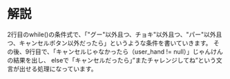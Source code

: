 # 解説
2行目のwhile()の条件式で、「"グー"以外且つ、チョキ"以外且つ、"パー"以外且つ、キャンセルボタン以外だったら」というような条件を書いていきます。
その後、9行目で、「キャンセルじゃなかったら（user_hand != null）」じゃんけんの結果を出し、
elseで「キャンセルだったら」”またチャレンジしてね”という文言が出せる処理になっています。